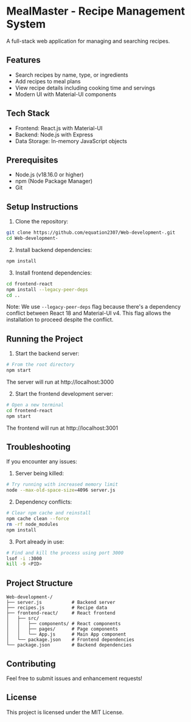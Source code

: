 # MealMaster - Recipe Management System

A full-stack web application for managing and searching recipes.

## Features
- Search recipes by name, type, or ingredients
- Add recipes to meal plans
- View recipe details including cooking time and servings
- Modern UI with Material-UI components

## Tech Stack
- Frontend: React.js with Material-UI
- Backend: Node.js with Express
- Data Storage: In-memory JavaScript objects

## Prerequisites
- Node.js (v18.16.0 or higher)
- npm (Node Package Manager)
- Git

## Setup Instructions

1. Clone the repository:
```bash
git clone https://github.com/equation2307/Web-development-.git
cd Web-development-
```

2. Install backend dependencies:
```bash
npm install
```

3. Install frontend dependencies:
```bash
cd frontend-react
npm install --legacy-peer-deps
cd ..
```

Note: We use `--legacy-peer-deps` flag because there's a dependency conflict between React 18 and Material-UI v4. This flag allows the installation to proceed despite the conflict.

## Running the Project

1. Start the backend server:
```bash
# From the root directory
npm start
```
The server will run at http://localhost:3000

2. Start the frontend development server:
```bash
# Open a new terminal
cd frontend-react
npm start
```
The frontend will run at http://localhost:3001

## Troubleshooting

If you encounter any issues:

1. Server being killed:
```bash
# Try running with increased memory limit
node --max-old-space-size=4096 server.js
```

2. Dependency conflicts:
```bash
# Clear npm cache and reinstall
npm cache clean --force
rm -rf node_modules
npm install
```

3. Port already in use:
```bash
# Find and kill the process using port 3000
lsof -i :3000
kill -9 <PID>
```

## Project Structure
```
Web-development-/
├── server.js           # Backend server
├── recipes.js          # Recipe data
├── frontend-react/     # React frontend
│   ├── src/
│   │   ├── components/ # React components
│   │   ├── pages/      # Page components
│   │   └── App.js      # Main App component
│   └── package.json    # Frontend dependencies
└── package.json        # Backend dependencies
```

## Contributing
Feel free to submit issues and enhancement requests!

## License
This project is licensed under the MIT License. 